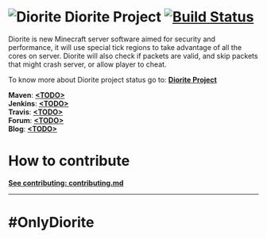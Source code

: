 # ![Diorite](http://hydra-media.cursecdn.com/minecraft.gamepedia.com/0/08/Diorite.png?version=b51c48a2486c6efd87f3ba9b13c8738a) Diorite Project [![Build Status](https://travis-ci.org/Diorite/Diorite.svg?branch=master)](https://travis-ci.org/Diorite/Diorite)

Diorite is new Minecraft server software aimed for security and performance, it will use special tick regions to take advantage of all the cores on server.
Diorite will also check if packets are valid, and skip packets that might crash server, or allow player to cheat.

To know more about Diorite project status go to: [**Diorite Project**](project/Project.md)

**Maven**: [**\<TODO\>**](TODO)  
**Jenkins**: [**\<TODO\>**](TODO)  
**Travis**: [**\<TODO\>**](TODO)  
**Forum**: [**\<TODO\>**](TODO)  
**Blog**: [**\<TODO\>**](TODO)  

# How to contribute
[**See contributing: contributing.md**](CONTRIBUTING.md)

----
# #OnlyDiorite